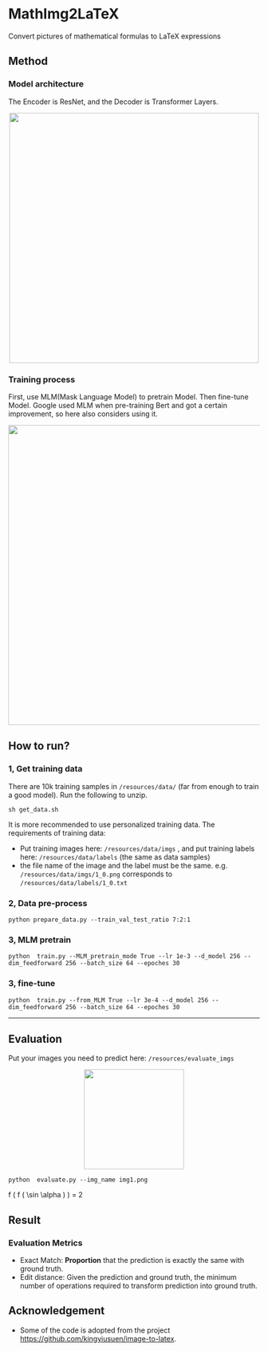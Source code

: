 # MathImg2LaTeX
Convert pictures of mathematical formulas to LaTeX expressions
## Method
### Model architecture
The Encoder is ResNet, and the Decoder is Transformer Layers.
<div align=center>
<img src="https://user-images.githubusercontent.com/78400045/153750031-57acfc5b-19ff-418d-86f7-a2032245b382.png" width = "500"/>
</div>

### Training process

First, use MLM(Mask Language Model) to pretrain Model. Then fine-tune Model. Google used MLM when pre-training Bert and got a certain improvement, so here also considers using it.
<div align=center>
<img src="https://user-images.githubusercontent.com/78400045/153750044-8e2c3d7f-7d18-48bf-9815-36ff406f8e17.png" width = "600" align=center />
</div>

## How to run?
### 1, Get training data
There are 10k training samples in  `/resources/data/` (far from enough to train a good model). Run the following to unzip.
```
sh get_data.sh
```
It is more recommended to use personalized training data. The requirements of training data: 
- Put training images here: `/resources/data/imgs` , and put training labels here: `/resources/data/labels` (the same as data samples)
- the file name of the image and the label must be the same. e.g. `/resources/data/imgs/1_0.png` corresponds to `/resources/data/labels/1_0.txt`

### 2, Data pre-process
```
python prepare_data.py --train_val_test_ratio 7:2:1
```
### 3, MLM pretrain
```
python  train.py --MLM_pretrain_mode True --lr 1e-3 --d_model 256 --dim_feedforward 256 --batch_size 64 --epoches 30
```
### 3, fine-tune
```
python  train.py --from_MLM True --lr 3e-4 --d_model 256 --dim_feedforward 256 --batch_size 64 --epoches 30 
```
***
## Evaluation
Put your images you need to predict here: `/resources/evaluate_imgs`

<div align=center>
<img src="https://user-images.githubusercontent.com/78400045/153750227-0f745bff-be12-4528-b032-42b403fdc196.png" width = "200"/>
</div>

```
python  evaluate.py --img_name img1.png
```
f ( f ( \sin \alpha ) ) = 2

## Result
### Evaluation Metrics
- Exact Match: **Proportion** that the prediction is exactly the same with ground truth.
- Edit distance: Given the prediction and ground truth, the minimum number of operations required to transform prediction into ground truth.


## Acknowledgement
- Some of the code is adopted from the project https://github.com/kingyiusuen/image-to-latex.
